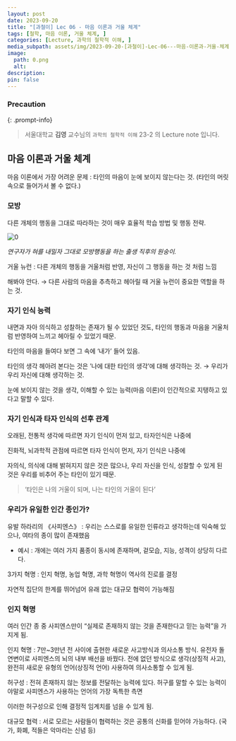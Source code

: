 ```yaml
---
layout: post
date: 2023-09-20
title: "[과철이] Lec 06 - 마음 이론과 거울 체계"
tags: [철학, 마음 이론, 거울 체계, ]
categories: [Lecture, 과학의 철학적 이해, ]
media_subpath: assets/img/2023-09-20-[과철이]-Lec-06---마음-이론과-거울-체계.md/
image:
  path: 0.png
  alt:  
description:  
pin: false
---
```



### Precaution


{: .prompt-info}


> 서울대학교 **김영** 교수님의 `과학의 철학적 이해` 23-2 의 Lecture note 입니다. 


## 마음 이론과 거울 체계


마음 이론에서 가장 어려운 문제 : 타인의 마음이 눈에 보이지 않는다는 것. (타인의 머릿속으로 들어가서 볼 수 없다.)


### 모방


다른 개체의 행동을 그대로 따라하는 것이 매우 효율적 학습 방법 및 행동 전략.


![0](/0.png)


_연구자가 혀를 내밀자 그대로 모방행동을 하는 출생 직후의 원숭이._


거울 뉴런 : 다른 개체의 행동을 거울처럼 반영, 자신이 그 행동을 하는 것 처럼 느낌


해봐야 안다. → 다른 사람의 마음을 추측하고 헤아릴 때 거울 뉴런이 중요한 역할을 하는 것.


### 자기 인식 능력


내면과 자아 의식하고 성찰하는 존재가 될 수 있었던 것도, 타인의 행동과 마음을 거울처럼 반영하여 느끼고 헤아릴 수 있었기 때문.


타인의 마음을 들여다 보면 그 속에 ‘내가’ 들어 있음.


타인의 생각 헤아려 본다는 것은 ’나에 대한 타인의 생각’에 대해 생각하는 것. → 우리가 우리 자신에 대해 생각하는 것.


눈에 보이지 않는 것을 생각, 이해할 수 있는 능력(마음 이론)이 인간적으로 지탱하고 있다고 말할 수 있다.


### 자기 인식과 타자 인식의 선후 관계


오래된, 전통적 생각에 따르면 자기 인식이 먼저 있고, 타자인식은 나중에


진화적, 뇌과학적 관점에 따르면 타자 인식이 먼저, 자기 인식은 나중에


자의식, 의식에 대해 밝혀지지 않은 것은 많으나, 우리 자신을 인식, 성찰할 수 있게 된 것은 우리를 비추어 주는 타인이 있기 때문.


> ‘타인은 나의 거울이 되며, 나는 타인의 거울이 된다’


### 우리가 유일한 인간 종인가?


유발 하라리의 《사피엔스》 : 우리는 스스로를 유일한 인류라고 생각하는데 익숙해 있으나, 여타의 종이 많이 존재했음

- 예시 : 개에는 여러 가지 품종이 동시에 존재하며, 겉모습, 지능, 성격이 상당히 다르다.

3가지 혁명 : 인지 혁명, 농업 혁명, 과학 혁명이 역사의 진로를 결정


자연적 집단의 한계를 뛰어넘어 유래 없는 대규모 협력이 가능해짐


### 인지 혁명


여러 인간 종 중 사피엔스만이 “실제로 존재하지 않는 것을 존재한다고 믿는 능력”을 가지게 됨.


인지 혁명 : 7만~3만년 전 사이에 출현한 새로운 사고방식과 의사소통 방식. 유전자 돌연변이로 사피엔스의 뇌의 내부 배선을 바꿨다. 전에 없던 방식으로 생각(상징적 사고), 완전히 새로운 유형의 언어(상징적 언어) 사용하여 의사소통할 수 있게 됨.


허구성 : 전혀 존재하지 않는 정보를 전달하는 능력에 있다. 허구를 말할 수 있는 능력이야말로 사피엔스가 사용하는 언어의 가장 독특한 측면


이러한 허구성으로 인해 결정적 임계치를 넘을 수 있게 됨.


대규모 협력 : 서로 모르는 사람들이 협력하는 것은 공통의 신화를 믿어야 가능하다. (국가, 화폐, 적들은 악마라는 신념 등)

